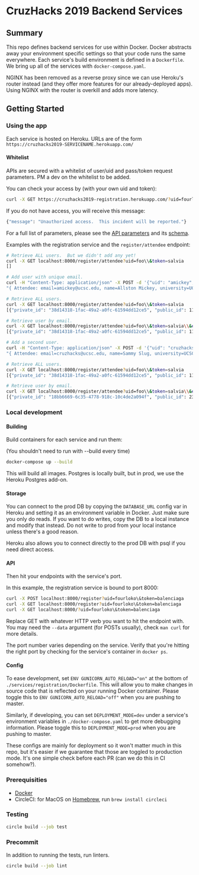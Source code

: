 # CruzHacks 2019 Backend Services

## Summary

This repo defines backend services for use within Docker.  Docker abstracts away your environment specific settings so that your code runs the same everywhere.  Each service's build environment is defined in a `Dockerfile`.  We bring up all of the services with `docker-compose.yaml`.

NGINX has been removed as a reverse proxy since we can use Heroku's router instead (and they offer more features for our already-deployed apps).  Using NGINX with the router is overkill and adds more latency.

## Getting Started

### Using the app

Each service is hosted on Heroku.  URLs are of the form `https://cruzhacks2019-SERVICENAME.herokuapp.com/`

#### Whitelist

APIs are secured with a whitelist of user/uid and pass/token request parameters.  PM a dev on the whitelist to be added.

You can check your access by (with your own uid and token):

```bash
curl -X GET https://cruzhacks2019-registration.herokuapp.com/?uid=fourloko&token=salvia
```

If you do not have access, you will receive this message:

```bash
{"message": "Unauthorized access.  This incident will be reported."}
```

For a full list of parameters, please see the [API parameters](services/registration/src/api/attendees.py) and its [schema](services/registration/src/models/attendees.py).

Examples with the registration service and the `register/attendee` endpoint:

```bash
# Retrieve ALL users.  But we didn't add any yet!
curl -X GET localhost:8000/register/attendee?uid=foo\\&token=salvia
[]

# Add user with unique email.
curl -H "Content-Type: application/json" -X POST -d '{"uid": "amickey", "token": "salvia", "email": "salvia@ucsc.edu", "first_name": "Allston", "last_name": "Mickey", "birthday": "1998-03-29", "university": "UCSC", "grad_year": 2019, "shirt_size": "M", "short_answer1": "sa1", "short_answer2": "sa2"}' localhost:8000/register/attendee
"{ Attendee: email=amickey@ucsc.edu, name=Allston Mickey, university=UCSC }"

# Retrieve ALL users.
curl -X GET localhost:8000/register/attendee?uid=foo\\&token=salvia
[{"private_id": "38d14318-1fac-49a2-a0fc-61594dd12ce5", "public_id": 11493, "checked_in": false, "email": "amickey@ucsc.edu", "first_name": "Allston", "last_name": "Mickey", "birthday": "1998-03-29", "university": "UCSC", "grad_year": 2019, "shirt_size": "M", "short_answer1": "sa1", "short_answer2": "sa2", "gender": null, "ethnicity": null, "major": null, "dietary_rest": null, "num_hacks": null, "linkedin": null, "github": null, "workshop_ideas": null}]

# Retrieve user by email.
curl -X GET localhost:8000/register/attendee?uid=foo\\&token=salvia\\&email=salvia@ucsc.edu
[{"private_id": "38d14318-1fac-49a2-a0fc-61594dd12ce5", "public_id": 11493, "checked_in": false, "email": "amickey@ucsc.edu", "first_name": "Allston", "last_name": "Mickey", "birthday": "1998-03-29", "university": "UCSC", "grad_year": 2019, "shirt_size": "M", "short_answer1": "sa1", "short_answer2": "sa2", "gender": null, "ethnicity": null, "major": null, "dietary_rest": null, "num_hacks": null, "linkedin": null, "github": null, "workshop_ideas": null}]

# Add a second user.
curl -H "Content-Type: application/json" -X POST -d '{"uid": "cruzhacks", "token": "plusULTRA", "email": "cruzhacks@ucsc.edu", "first_name": "Sammy", "last_name": "Slug", "birthday": "1986-02-15", "university": "UCSC", "grad_year": 2020, "shirt_size": "XL", "short_answer1": "sa1", "short_answer2": "sa2"}' localhost:8000/register/attendee
"{ Attendee: email=cruzhacks@ucsc.edu, name=Sammy Slug, university=UCSC }"

# Retrieve ALL users.
curl -X GET localhost:8000/register/attendee?uid=foo\\&token=salvia
[{"private_id": "38d14318-1fac-49a2-a0fc-61594dd12ce5", "public_id": 11493, "checked_in": false, "email": "amickey@ucsc.edu", "first_name": "Allston", "last_name": "Mickey", "birthday": "1998-03-29", "university": "UCSC", "grad_year": 2019, "shirt_size": "M", "short_answer1": "sa1", "short_answer2": "sa2", "gender": null, "ethnicity": null, "major": null, "dietary_rest": null, "num_hacks": null, "linkedin": null, "github": null, "workshop_ideas": null}, {"private_id": "18bb6669-6c35-4778-918c-10c4de2a094f", "public_id": 2383, "checked_in": false, "email": "cruzhacks@ucsc.edu", "first_name": "Sammy", "last_name": "Slug", "birthday": "1986-02-15", "university": "UCSC", "grad_year": 2020, "shirt_size": "XL", "short_answer1": "sa1", "short_answer2": "sa2", "gender": null, "ethnicity": null, "major": null, "dietary_rest": null, "num_hacks": null, "linkedin": null, "github": null, "workshop_ideas": null}]

# Retrieve user by email.
curl -X GET localhost:8000/register/attendee?uid=foo\\&token=salvia\\&email=cruzhacks@ucsc.edu
[{"private_id": "18bb6669-6c35-4778-918c-10c4de2a094f", "public_id": 2383, "checked_in": false, "email": "cruzhacks@ucsc.edu", "first_name": "Sammy", "last_name": "Slug", "birthday": "1986-02-15", "university": "UCSC", "grad_year": 2020, "shirt_size": "XL", "short_answer1": "sa1", "short_answer2": "sa2", "gender": null, "ethnicity": null, "major": null, "dietary_rest": null, "num_hacks": null, "linkedin": null, "github": null, "workshop_ideas": null}]
```

### Local development

#### Building

Build containers for each service and run them:

(You shouldn't need to run with --build every time)

```bash
docker-compose up --build
```

This will build all images.  Postgres is locally built, but in prod, we use the Heroku Postgres add-on.

#### Storage

You can connect to the prod DB by copying the `DATABASE_URL` config var in Heroku and setting it as an environment variable in Docker.  Just make sure you only do reads.  If you want to do writes, copy the DB to a local instance and modify that instead.  Do not write to prod from your local instance unless there's a good reason.

Heroku also allows you to connect directly to the prod DB with psql if you need direct access.

#### API

Then hit your endpoints with the service's port.

In this example, the registration service is bound to port 8000:

```bash
curl -X POST localhost:8000/register?uid=fourloko\&token=balenciaga
curl -X GET localhost:8000/register?uid=fourloko\&token=balenciaga
curl -X GET localhost:8000/?uid=fourloko\&token=balenciaga
```

Replace GET with whatever HTTP verb you want to hit the endpoint with.  You may need the `--data` argument (for POSTs usually), check `man curl` for more details.

The port number varies depending on the service.  Verify that you're hitting the right port by checking for the service's container in `docker ps`. 

#### Config

To ease development, set `ENV GUNICORN_AUTO_RELOAD="on"` at the bottom of `./services/registration/Dockerfile`.  This will allow you to make changes in source code that is reflected on your running Docker container.  Please toggle this to `ENV GUNICORN_AUTO_RELOAD="off"` when you are pushing to master.

Similarly, if developing, you can set `DEPLOYMENT_MODE=dev` under a service's environment variables in `./docker-compose.yaml` to get more debugging information.  Please toggle this to `DEPLOYMENT_MODE=prod` when you are pushing to master.  

These configs are mainly for deployment so it won't matter much in this repo, but it's easier if we guarantee that those are toggled to production mode.  It's one simple check before each PR (can we do this in CI somehow?).

### Prerequisities

- [Docker](https://docs.docker.com/install/#supported-platforms)
- CircleCI: for MacOS on [Homebrew](https://brew.sh/), run `brew install circleci`

### Testing

```bash
circle build --job test
```

### Precommit

In addition to running the tests, run linters.

```bash
circle build --job lint
```
